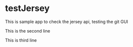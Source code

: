 # testJersey
This is sample app to check the jersey api, testing the git GUI




This is the second line

This is third line
